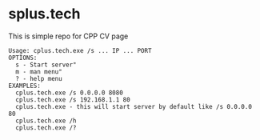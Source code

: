 # splus.tech
This is simple repo for CPP CV page

	Usage: cplus.tech.exe /s ... IP ... PORT
	OPTIONS:
	  s - Start server"
	  m - man menu"
	  ? - help menu
	EXAMPLES:
	  cplus.tech.exe /s 0.0.0.0 8080
	  cplus.tech.exe /s 192.168.1.1 80
	  cplus.tech.exe - this will start server by default like /s 0.0.0.0 80
	  cplus.tech.exe /h
	  cplus.tech.exe /?
    
